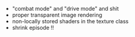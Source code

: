 - "combat mode" and "drive mode" and shit
- proper transparent image rendering
- non-locally stored shaders in the texture class
- shrink episode !!